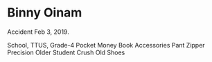 # Binny Oinam

Accident Feb 3, 2019.

School, TTUS, Grade-4
Pocket Money
Book Accessories
Pant Zipper Precision
Older Student Crush
Old Shoes

